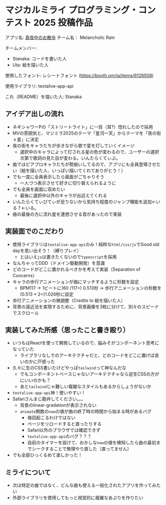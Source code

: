 # マジカルミライ プログラミング・コンテスト 2025 投稿作品
アプリ名: [真夜中のお散歩](https://magical-mirai-procon-2025.vercel.app/)
チーム名： Melancholic Rain

チームメンバー:
- Stanaka: コードを書いた人
- Uta: 絵を描いた人

使用したフォント: レシートフォント (https://booth.pm/ja/items/6128508)

使用ライブラリ: textalive-app-api

これ（README）を描いた人: Stanaka

## アイデア出しの流れ
- ネギシャワーPの「ストリートライト」に一目（耳?）惚れしたので採用
- MVの雰囲気と、マジミラ2025のテーマ「星河一天」からテーマを「夜の街ｘ星」に決定
- 夜の街をキャラたちが歩きながら歌で星を灯していくイメージ
  - 選択中のキャラによって灯される星の色が変わるので、ユーザーの選択次第で歌詞の見た目が変わる。いんたらくてぃぶ。
- 曲ではピアプロキャラたちが勢揃いしてるので、アプリにも全員登場させたい（絵を描いた人、いっぱい描いてくれてありがとう！）
- でも一度に全員表示したら画面がごちゃりそう
  - 一人づつ表示させて好きに切り替えられるように
- でも全員を画面に収めたい
  - 最後に選択中以外のキャラが出迎えてくれる
- いんたらくてぃびてぃが足りないから気持ち程度のジャンプ機能を追加<-いる？<-いる。
- 曲の最後の方に流れ星を連想させる音があったので実装

## 実装面でのこだわり
- 使用ライブラリは`textalive-app-api`のみ！純粋な`html/css/js`でGood old dayを思い出そう！（縛りプレイ）
  - とはいえ`js`は書きたくないので`typescript`を採用
- なんちゃってDDD（ドメイン駆動開発）を意識
- どのコードがどこに置かれるべきかを考えて実装（Separation of Concerns）
- キャラの歩行アニメーションが曲にマッチするように秒数を設定
  - BPM117 -> 1ビートに(60 /117=) 0.513秒 -> 歩行アニメーションの秒数を(0.513 * 2=)1.026秒に設定
- 歩行アニメーションの微調整（Credits to 絵を描いた人）
- 背景の遠近法を実現するために、背景画像を3枚に分けて、別々のスピードでスクロール

## 実装してみた所感（思ったこと書き殴り）
- いつもはReactを使って開発しているので、脳みそがコンポーネント思考になっていた
  - ライブラリなしでのアーキテクチャだと、どのコードをどこに置けば良いのかに戸惑った
- 久々に生のCSS書いたけどやっぱ`tailwind`って神なんだな
  - でもコンポーネントベースじゃないアーキテクチャなら逆生CSSの方がにいいのかも？
  - あと`tailwind`じゃ難しい複雑なスタイルもあるからしょうがないか
- `textalive-app-api`神！使いやすい！
- Safariさんまじ勘弁してください。。。
  - 背景のlinear-gradationが表示されない
  - `animate`関数の`now`の値が曲の終了時の時間から始まる時があるバグ
    - 毎回起こるわけではない
    - ページをリロードすると直ったりする
    - Safari以外のブラウザでは確認できず
    - `textalive-app-api`のバグ？？？
    - 自前のタイマーを設けて、おかしな`now`の値を検知したら曲の最初までシークすることで無理やり直した（直ってません）
- でも全部ひっくるめて楽しかった！

## ミライについて
- 次は特定の曲ではなく、どんな曲も使える一般化されたアプリを作ってみたい
- 外部ライブラリを使用してもっと視覚的に複雑なあぷりを作りたい